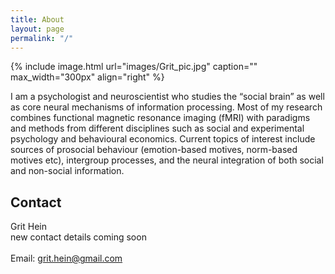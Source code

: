 ```yaml
---
title: About
layout: page
permalink: "/"
---
```


{% include image.html url="images/Grit_pic.jpg" caption="" max_width="300px" align="right" %}

I am a psychologist and neuroscientist who studies the “social brain” as well as core neural mechanisms of information processing. Most of my research combines functional magnetic resonance imaging (fMRI) with paradigms and methods from different disciplines such as social and experimental psychology and behavioural economics. Current topics of interest include sources of prosocial behaviour (emotion-based motives, norm-based motives etc), intergroup processes, and the neural integration of both social and non-social information.

## Contact

Grit Hein <br />
new contact details coming soon <br />
<br />
Email: [grit.hein@gmail.com]



[grit.hein@gmail.com]: mailto:grit.hein@gmail.com
